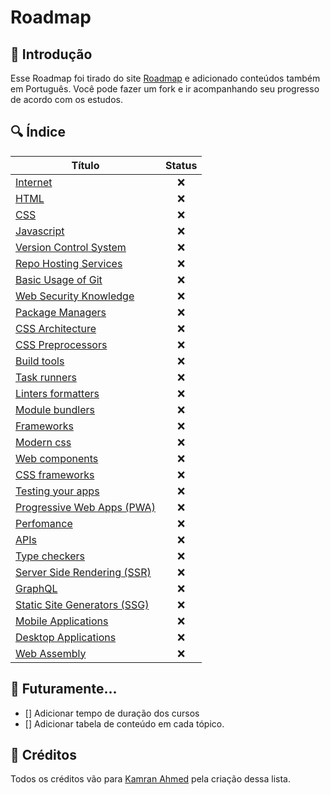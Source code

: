 # Roadmap

## 📝 Introdução

Esse Roadmap foi tirado do site [Roadmap](https://roadmap.sh/frontend) e adicionado conteúdos também em Português. Você pode fazer um fork e ir acompanhando seu progresso de acordo com os estudos.

## 🔍 Índice

| Título      |  Status |
| ---------- | :-----: |
| [Internet](./1-Internet.MD) |  ❌   |
| [HTML](./2-HTML.md)  |  ❌   |
| [CSS]()  | ❌   |
| [Javascript]()  | ❌   |
| [Version Control System]()  | ❌   |
| [Repo Hosting Services]()  | ❌   |
| [Basic Usage of Git]()   | ❌   |
| [Web Security Knowledge]()  | ❌   |
| [Package Managers]()   | ❌   |
| [CSS Architecture]()   | ❌   |
| [CSS Preprocessors]()   | ❌   |
| [Build tools]()   | ❌   |
| [Task runners]()   | ❌   |
| [Linters formatters]()   | ❌   |
| [Module bundlers]()   | ❌   |
| [Frameworks]()  | ❌   |
| [Modern css]()   | ❌   |
| [Web components]()  | ❌   |
| [CSS frameworks]()   | ❌   |
| [Testing your apps]()   | ❌   |
| [Progressive Web Apps (PWA)]()   | ❌   |
| [Perfomance]()   | ❌   |
| [APIs]()   | ❌   |
| [Type checkers]()   | ❌   |
| [Server Side Rendering (SSR)]()   | ❌   |
| [GraphQL]()   | ❌   |
| [Static Site Generators (SSG)]()   | ❌   |
| [Mobile Applications]()   | ❌   |
| [Desktop Applications]()   | ❌   |
| [Web Assembly]()  | ❌   |

## 🔨 Futuramente...
- [] Adicionar tempo de duração dos cursos
- [] Adicionar tabela de conteúdo em cada tópico.
## 🌟 Créditos

Todos os créditos vão para [Kamran Ahmed](https://github.com/kamranahmedse) pela criação dessa lista.

